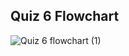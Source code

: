 ## Quiz 6 Flowchart

![Quiz 6 flowchart (1)](https://github.com/user-attachments/assets/f4f31657-0cc9-45ac-8c9c-6c526b5b8bd0)
